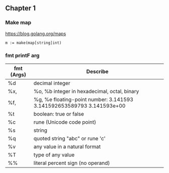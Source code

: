 ## Chapter 1

### Make map

https://blog.golang.org/maps

```
m := make(map[string]int)
```

### fmt printF arg

fmt (Args) | Describe
------------ | -------------
%d | decimal integer 
%x, | %o, %b integer in hexadecimal, octal, binary 
%f, | %g, %e floating-point number: 3.141593 3.141592653589793 3.141593e+00 
%t | boolean: true or false 
%c | rune (Unicode code point) 
%s | string 
%q | quoted string "abc" or rune 'c' 
%v | any value in a natural format 
%T | type of any value 
%% | literal percent sign (no operand)

